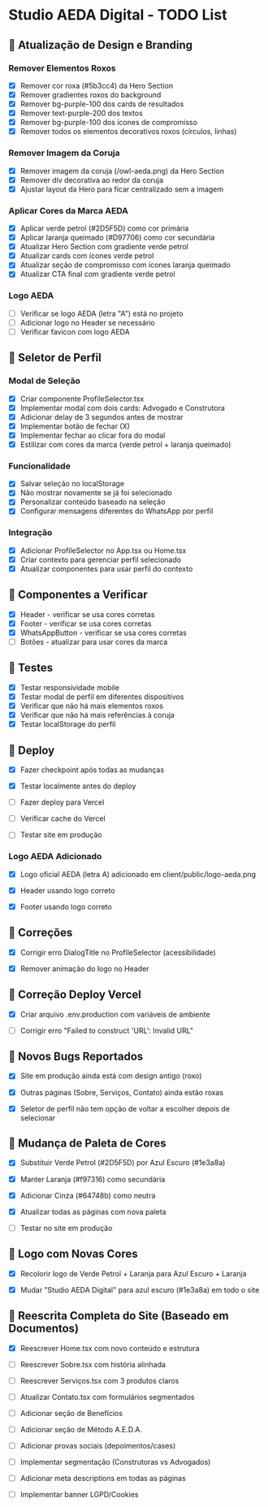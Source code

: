 # Studio AEDA Digital - TODO List

## 🎨 Atualização de Design e Branding

### Remover Elementos Roxos
- [x] Remover cor roxa (#5b3cc4) da Hero Section
- [x] Remover gradientes roxos do background
- [x] Remover bg-purple-100 dos cards de resultados
- [x] Remover text-purple-200 dos textos
- [x] Remover bg-purple-100 dos ícones de compromisso
- [x] Remover todos os elementos decorativos roxos (círculos, linhas)

### Remover Imagem da Coruja
- [x] Remover imagem da coruja (/owl-aeda.png) da Hero Section
- [x] Remover div decorativa ao redor da coruja
- [x] Ajustar layout da Hero para ficar centralizado sem a imagem

### Aplicar Cores da Marca AEDA
- [x] Aplicar verde petrol (#2D5F5D) como cor primária
- [x] Aplicar laranja queimado (#D97706) como cor secundária
- [x] Atualizar Hero Section com gradiente verde petrol
- [x] Atualizar cards com ícones verde petrol
- [x] Atualizar seção de compromisso com ícones laranja queimado
- [x] Atualizar CTA final com gradiente verde petrol

### Logo AEDA
- [ ] Verificar se logo AEDA (letra "A") está no projeto
- [ ] Adicionar logo no Header se necessário
- [ ] Verificar favicon com logo AEDA

## 🎯 Seletor de Perfil

### Modal de Seleção
- [x] Criar componente ProfileSelector.tsx
- [x] Implementar modal com dois cards: Advogado e Construtora
- [x] Adicionar delay de 3 segundos antes de mostrar
- [x] Implementar botão de fechar (X)
- [x] Implementar fechar ao clicar fora do modal
- [x] Estilizar com cores da marca (verde petrol + laranja queimado)

### Funcionalidade
- [x] Salvar seleção no localStorage
- [x] Não mostrar novamente se já foi selecionado
- [x] Personalizar conteúdo baseado na seleção
- [x] Configurar mensagens diferentes do WhatsApp por perfil

### Integração
- [x] Adicionar ProfileSelector no App.tsx ou Home.tsx
- [x] Criar contexto para gerenciar perfil selecionado
- [x] Atualizar componentes para usar perfil do contexto

## 📱 Componentes a Verificar
- [x] Header - verificar se usa cores corretas
- [x] Footer - verificar se usa cores corretas
- [x] WhatsAppButton - verificar se usa cores corretas
- [ ] Botões - atualizar para usar cores da marca

## 🧪 Testes
- [x] Testar responsividade mobile
- [x] Testar modal de perfil em diferentes dispositivos
- [x] Verificar que não há mais elementos roxos
- [x] Verificar que não há mais referências à coruja
- [x] Testar localStorage do perfil

## 🚀 Deploy
- [x] Fazer checkpoint após todas as mudanças
- [x] Testar localmente antes do deploy
- [ ] Fazer deploy para Vercel
- [ ] Verificar cache do Vercel
- [ ] Testar site em produção



### Logo AEDA Adicionado
- [x] Logo oficial AEDA (letra A) adicionado em client/public/logo-aeda.png
- [x] Header usando logo correto
- [x] Footer usando logo correto




## 🐛 Correções
- [x] Corrigir erro DialogTitle no ProfileSelector (acessibilidade)
- [x] Remover animação do logo no Header



## 🔧 Correção Deploy Vercel
- [x] Criar arquivo .env.production com variáveis de ambiente
- [ ] Corrigir erro "Failed to construct 'URL': Invalid URL"



## 🐛 Novos Bugs Reportados
- [x] Site em produção ainda está com design antigo (roxo)
- [x] Outras páginas (Sobre, Serviços, Contato) ainda estão roxas
- [x] Seletor de perfil não tem opção de voltar a escolher depois de selecionar




## 🎨 Mudança de Paleta de Cores
- [x] Substituir Verde Petrol (#2D5F5D) por Azul Escuro (#1e3a8a)
- [x] Manter Laranja (#f97316) como secundária
- [x] Adicionar Cinza (#64748b) como neutra
- [x] Atualizar todas as páginas com nova paleta
- [ ] Testar no site em produção




## 🎨 Logo com Novas Cores
- [x] Recolorir logo de Verde Petrol + Laranja para Azul Escuro + Laranja



- [x] Mudar "Studio AEDA Digital" para azul escuro (#1e3a8a) em todo o site




## 🔄 Reescrita Completa do Site (Baseado em Documentos)
- [x] Reescrever Home.tsx com novo conteúdo e estrutura
- [ ] Reescrever Sobre.tsx com história alinhada
- [ ] Reescrever Serviços.tsx com 3 produtos claros
- [ ] Atualizar Contato.tsx com formulários segmentados
- [ ] Adicionar seção de Benefícios
- [ ] Adicionar seção de Método A.E.D.A.
- [ ] Adicionar provas sociais (depoimentos/cases)
- [ ] Implementar segmentação (Construtoras vs Advogados)
- [ ] Adicionar meta descriptions em todas as páginas
- [ ] Implementar banner LGPD/Cookies

